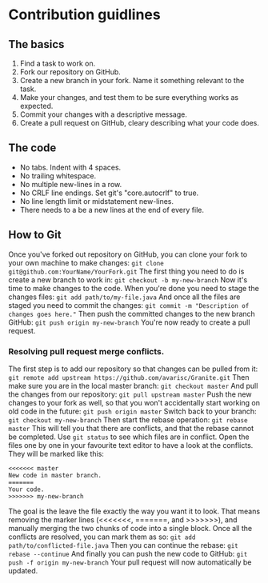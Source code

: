 # Contribution guidlines

## The basics
1. Find a task to work on.
2. Fork our repository on GitHub.
3. Create a new branch in your fork. Name it something relevant to the task.
4. Make your changes, and test them to be sure everything works as expected.
5. Commit your changes with a descriptive message.
6. Create a pull request on GitHub, cleary describing what your code does.

## The code
* No tabs. Indent with 4 spaces.
* No trailing whitespace.
* No multiple new-lines in a row.
* No CRLF line endings. Set git's "core.autocrlf" to true.
* No line length limit or midstatement new-lines.
* There needs to a be a new lines at the end of every file.

## How to Git
Once you've forked out repository on GitHub, you can clone your fork to your own machine to make changes:
`git clone git@github.com:YourName/YourFork.git`
The first thing you need to do is create a new branch to work in:
`git checkout -b my-new-branch`
Now it's time to make changes to the code. When you're done you need to stage the changes files:
`git add path/to/my-file.java`
And once all the files are staged you need to commit the changes:
`git commit -m "Description of changes goes here."`
Then push the committed changes to the new branch GitHub:
`git push origin my-new-branch`
You're now ready to create a pull request.

### Resolving pull request merge conflicts.
The first step is to add our repository so that changes can be pulled from it:
`git remote add upstream https://github.com/avarisc/Granite.git`
Then make sure you are in the local master branch:
`git checkout master`
And pull the changes from our repository:
`git pull upstream master`
Push the new changes to your fork as well, so that you won't accidentally start working on old code in the future:
`git push origin master`
Switch back to your branch:
`git checkout my-new-branch`
Then start the rebase operation:
`git rebase master`
This will tell you that there are conflicts, and that the rebase cannot be completed. Use `git status` to see which files are in conflict. Open the files one by one in your favourite text editor to have a look at the conflicts. They will be marked like this:
```
<<<<<<< master
New code in master branch.
=======
Your code.
>>>>>>> my-new-branch
```
The goal is the leave the file exactly the way you want it to look. That means removing the marker lines (<<<<<<<, =======, and >>>>>>>), and manually merging the two chunks of code into a single block. Once all the conflicts are resolved, you can mark them as so:
`git add path/to/conflicted-file.java`
Then you can continue the rebase:
`git rebase --continue`
And finally you can push the new code to GitHub:
`git push -f origin my-new-branch`
Your pull request will now automatically be updated.
